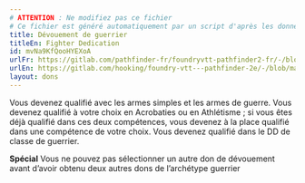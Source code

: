 ```yaml
---
# ATTENTION : Ne modifiez pas ce fichier
# Ce fichier est généré automatiquement par un script d'après les données du module Foundry VTT officiel et de sa traduction
title: Dévouement de guerrier
titleEn: Fighter Dedication
id: mvNa9KfQooHYEXoA
urlFr: https://gitlab.com/pathfinder-fr/foundryvtt-pathfinder2-fr/-/blob/master/data/feats/mvNa9KfQooHYEXoA.htm
urlEn: https://gitlab.com/hooking/foundry-vtt---pathfinder-2e/-/blob/master/packs/data/feats.db/fighter-dedication.json
layout: dons
---
```

Vous devenez qualifié avec les armes simples et les armes de guerre. Vous devenez qualifié à votre choix en Acrobaties ou en Athlétisme ; si vous êtes déjà qualifié dans ces deux compétences, vous devenez à la place qualifié dans une compétence de votre choix. Vous devenez qualifié dans le DD de classe de guerrier.

**Spécial** Vous ne pouvez pas sélectionner un autre don de dévouement avant d’avoir obtenu deux autres dons de l’archétype guerrier
